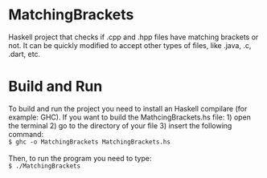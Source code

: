 # MatchingBrackets
Haskell project that checks if .cpp and .hpp files have matching brackets or not.
It can be quickly modified to accept other types of files, like .java, .c, .dart, etc.

<h1>Build and Run</h1>
To build and run the project you need to install an Haskell compilare (for example: GHC).
If you want to build the MathcingBrackets.hs file:
	1) open the terminal
	2) go to the directory of your file
	3) insert the following command:
<br>
	<code>$ ghc -o MatchingBrackets MatchingBrackets.hs</code>
<br>
<br>
Then, to run the program you need to type:
<br>
<code>$ ./MatchingBrackets</code>
